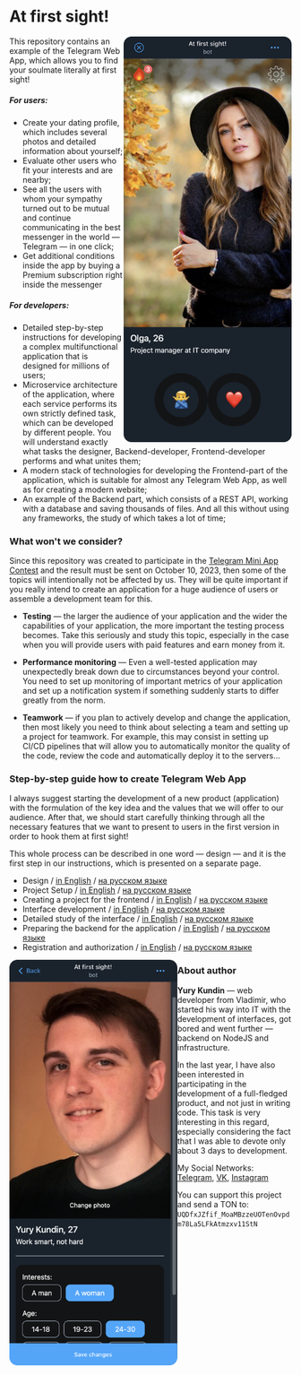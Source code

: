# At first sight!

<img align="right" width="300" height="724" src="./docs/images/first-run/main-screenshot.png">

This repository contains an example of the Telegram Web App, which allows you to find your soulmate literally at first sight!

##### For users:

- Create your dating profile, which includes several photos and detailed information about yourself;
- Evaluate other users who fit your interests and are nearby;
- See all the users with whom your sympathy turned out to be mutual and continue communicating in the best messenger in the world — Telegram — in one click;
- Get additional conditions inside the app by buying a Premium subscription right inside the messenger

##### For developers:

- Detailed step-by-step instructions for developing a complex multifunctional application that is designed for millions of users;
- Microservice architecture of the application, where each service performs its own strictly defined task, which can be developed by different people. You will understand exactly what tasks the designer, Backend-developer, Frontend-developer performs and what unites them;
- A modern stack of technologies for developing the Frontend-part of the application, which is suitable for almost any Telegram Web App, as well as for creating a modern website;
- An example of the Backend part, which consists of a REST API, working with a database and saving thousands of files. And all this without using any frameworks, the study of which takes a lot of time;

### What won't we consider?

Since this repository was created to participate in the [Telegram Mini App Contest](https://t.me/contest/327) and the result must be sent on October 10, 2023, then some of the topics will intentionally not be affected by us. They will be quite important if you really intend to create an application for a huge audience of users or assemble a development team for this.

- **Testing** — the larger the audience of your application and the wider the capabilities of your application, the more important the testing process becomes. Take this seriously and study this topic, especially in the case when you will provide users with paid features and earn money from it.

- **Performance monitoring** — Even a well-tested application may unexpectedly break down due to circumstances beyond your control. You need to set up monitoring of important metrics of your application and set up a notification system if something suddenly starts to differ greatly from the norm.

- **Teamwork** — if you plan to actively develop and change the application, then most likely you need to think about selecting a team and setting up a project for teamwork. For example, this may consist in setting up CI/CD pipelines that will allow you to automatically monitor the quality of the code, review the code and automatically deploy it to the servers…

### Step-by-step guide how to create Telegram Web App

I always suggest starting the development of a new product (application) with the formulation of the key idea and the values that we will offer to our audience. After that, we should start carefully thinking through all the necessary features that we want to present to users in the first version in order to hook them at first sight!

This whole process can be described in one word — design — and it is the first step in our instructions, which is presented on a separate page.

- Design / [in English](./docs/en/01-design.md) / [на русском языке](./docs/ru/01-design.md)
- Project Setup / [in English](./docs/en/02-design.md) / [на русском языке](./docs/ru/02-design.md)
- Creating a project for the frontend / [in English](./docs/ru/03-create-frontend-project.md) / [на русском языке](./docs/ru/03-create-frontend-project.md)
- Interface development / [in English](./docs/en/04-develop-interface.md) / [на русском языке](./docs/ru/04-develop-interface.md)
- Detailed study of the interface / [in English](./docs/en/05-interface-details.md) / [на русском языке](./docs/ru/05-interface-details.md)
- Preparing the backend for the application / [in English](./docs/en/06-prepare-backend.md) / [на русском языке](./docs/ru/06-prepare-backend.md)
- Registration and authorization / [in English](./docs/en/07-auth-reg.md) / [на русском языке](./docs/ru/07-auth-reg.md)

<img align="left" width="300" height="724" src="./docs/images/first-run/author.png">

### About author

**Yury Kundin** — web developer from Vladimir, who started his way into IT with the development of interfaces, got bored and went further — backend on NodeJS and infrastructure.

In the last year, I have also been interested in participating in the development of a full-fledged product, and not just in writing code. This task is very interesting in this regard, especially considering the fact that I was able to devote only about 3 days to development.

My Social Networks: [Telegram](https://t.me/ykundin), [VK](https://vk.com/ykundin), [Instagram](https://www.instagram.com/y.kundin)

You can support this project and send a TON to: `UQDfxJZfif_MoaMBzzeUOTenOvpdm78La5LFkAtmzxv11StN`
